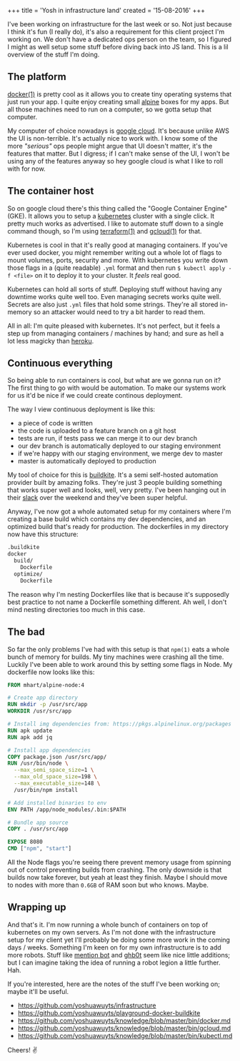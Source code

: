 +++
title = 'Yosh in infrastructure land'
created = '15-08-2016'
+++

I've been working on infrastructure for the last week or so. Not just because I
think it's fun (I really do), it's also a requirement for this client project
I'm working on. We don't have a dedicated ops person on the team, so I figured
I might as well setup some stuff before diving back into JS land. This is a lil
overview of the stuff I'm doing.

## The platform
[docker(1)][docker] is pretty cool as it allows you to create tiny operating
systems that just run your app. I quite enjoy creating small [alpine][alpine]
boxes for my apps. But all those machines need to run on a computer, so we
gotta setup that computer.

My computer of choice nowadays is [google cloud][gcloud]. It's because unlike
AWS the UI is non-terrible. It's actually nice to work with. I know some of the
more _"serious"_ ops people might argue that UI doesn't matter, it's the
features that matter. But I digress; if I can't make sense of the UI, I won't
be using any of the features anyway so hey google cloud is what I like to roll
with for now.

## The container host
So on google cloud there's this thing called the "Google Container Engine"
(GKE). It allows you to setup a [kubernetes][kube] cluster with a single click.
It pretty much works as advertised. I like to automate stuff down to a single
command though, so I'm using [terraform(1)][tf] and [gcloud(1)][gcloud1] for
that.

Kubernetes is cool in that it's really good at managing containers. If you've
ever used docker, you might remember writing out a whole lot of flags to mount
volumes, ports, security and more. With kubernetes you write down those flags
in a (quite readable) `.yml` format and then run `$ kubectl apply -f <file>` on
it to deploy it to your cluster. It _feels_ real good.

Kubernetes can hold all sorts of stuff. Deploying stuff without having any
downtime works quite well too. Even managing secrets works quite well. Secrets
are also just `.yml` files that hold some strings. They're all stored in-memory
so an attacker would need to try a bit harder to read them.

All in all: I'm quite pleased with kubernetes. It's not perfect, but it feels a
step up from managing containers / machines by hand; and sure as hell a lot
less magicky than [heroku][heroku].

## Continuous everything
So being able to run containers is cool, but what are we gonna run on it? The
first thing to go with would be automation. To make our systems work for us
it'd be nice if we could create continous deployment.

The way I view continuous deployment is like this:
- a piece of code is written
- the code is uploaded to a feature branch on a git host
- tests are run, if tests pass we can merge it to our dev branch
- our dev branch is automatically deployed to our staging environment
- if we're happy with our staging environment, we merge dev to master
- master is automatically deployed to production

My tool of choice for this is [buildkite][buildkite]. It's a semi self-hosted
automation provider built by amazing folks. They're just 3 people building
something that works super well and looks, well, very pretty. I've been hanging
out in their [slack][bk-slack] over the weekend and they've been super helpful.

Anyway, I've now got a whole automated setup for my containers where I'm
creating a base build which contains my dev dependencies, and an optimized
build that's ready for production. The dockerfiles in my directory now have
this structure:

```txt
.buildkite
docker
  build/
    Dockerfile
  optimize/
    Dockerfile
```

The reason why I'm nesting Dockerfiles like that is because it's supposedly
best practice to not name a Dockerfile something different. Ah well, I don't
mind nesting directories too much in this case.

## The bad
So far the only problems I've had with this setup is that `npm(1)` eats a whole
bunch of memory for builds. My tiny machines were crashing all the time.
Luckily I've been able to work around this by setting some flags in Node. My
dockerfile now looks like this:

```Dockerfile
FROM mhart/alpine-node:4

# Create app directory
RUN mkdir -p /usr/src/app
WORKDIR /usr/src/app

# Install img dependencies from: https://pkgs.alpinelinux.org/packages
RUN apk update
RUN apk add jq

# Install app dependencies
COPY package.json /usr/src/app/
RUN /usr/bin/node \
  --max_semi_space_size=1 \
  --max_old_space_size=198 \
  --max_executable_size=148 \
  /usr/bin/npm install

# Add installed binaries to env
ENV PATH /app/node_modules/.bin:$PATH

# Bundle app source
COPY . /usr/src/app

EXPOSE 8080
CMD ["npm", "start"]
```

All the Node flags you're seeing there prevent memory usage from spinning out
of control preventing builds from crashing. The only downside is that builds
now take forever, but yeah at least they finish. Maybe I should move to nodes
with more than `0.6GB` of RAM soon but who knows. Maybe.

## Wrapping up
And that's it. I'm now running a whole bunch of containers on top of
kubernetes on my own servers. As I'm not done with the infrastructure setup
for my client yet I'll probably be doing some more work in the coming days /
weeks. Something I'm keen on for my own infrastructure is to add more robots.
Stuff like [mention bot][mention-bot] and [ghb0t][ghbot] seem like nice little
additions; but I can imagine taking the idea of running a robot legion a little
further. Hah.

If you're interested, here are the notes of the stuff I've been working on;
maybe it'll be useful.

- https://github.com/yoshuawuyts/infrastructure
- https://github.com/yoshuawuyts/playground-docker-buildkite
- https://github.com/yoshuawuyts/knowledge/blob/master/bin/docker.md
- https://github.com/yoshuawuyts/knowledge/blob/master/bin/gcloud.md
- https://github.com/yoshuawuyts/knowledge/blob/master/bin/kubectl.md

Cheers! ✌️

[docker]: https://www.docker.com/
[alpine]: https://www.alpinelinux.org/
[gcloud]: https://cloud.google.com/
[tf]: https://www.terraform.io/
[gcloud1]: https://cloud.google.com/sdk/gcloud/
[kube]: http://kubernetes.io/
[heroku]: http://www.heroku.com/
[buildkite]: https://buildkite.com
[bk-slack]: https://chat.buildkite.com/
[mention-bot]: https://github.com/facebook/mention-bot
[ghbot]: https://github.com/jfrazelle/ghb0t
